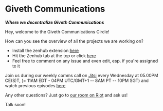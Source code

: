 # Giveth Communications

**_Where we decentralize Giveth Communications_** 

Hey, welcome to the Giveth Communications Circle!

How can you see the overview of all the projects we are working on? 

- Install the zenhub extension [here](https://chrome.google.com/webstore/detail/zenhub-for-github/ogcgkffhplmphkaahpmffcafajaocjbd)
- Hit the Zenhub tab at the top or click [here](https://github.com/Giveth/Communication#boards)
- Feel free to comment on any issue and even edit, esp. if you're assigned to it

Join us during our weekly comms call on [Jitsi](https://meet.jit.si/giveth-communication) every Wednesday at 05.00PM CE(S)T, (= 11AM EDT - 04PM UTC/GMT+1 -- 8AM PT -- 10PM SGT) and watch previous episodes [here](https://www.youtube.com/channel/UCdqmP4axeI1hNmX20aZsOwg?view_as=subscriber) 

Any other questions? Just go to [our room on Riot](https://riot.im/app/#/room/#giveth-communication:matrix.org) and ask us! 

Talk soon!
